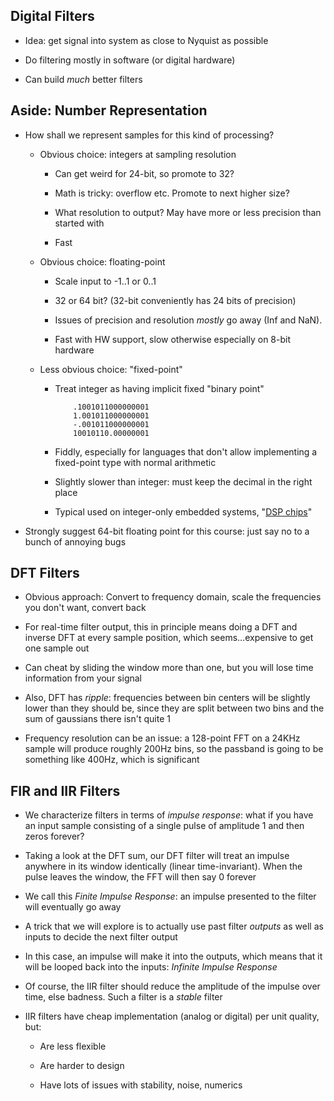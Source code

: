 ## Digital Filters

* Idea: get signal into system as close to Nyquist as
  possible

* Do filtering mostly in software (or digital hardware)

* Can build *much* better filters

## Aside: Number Representation

* How shall we represent samples for this kind of
  processing?

    * Obvious choice: integers at sampling resolution

        * Can get weird for 24-bit, so promote to 32?

        * Math is tricky: overflow etc. Promote to next higher
          size?

        * What resolution to output? May have more or less
          precision than started with

        * Fast

    * Obvious choice: floating-point

        * Scale input to -1..1 or 0..1

        * 32 or 64 bit? (32-bit conveniently has 24 bits of
          precision)

        * Issues of precision and resolution *mostly* go
          away (Inf and NaN).

        * Fast with HW support, slow otherwise especially on
          8-bit hardware

    * Less obvious choice: "fixed-point"

        * Treat integer as having implicit fixed "binary point"

                  .1001011000000001
                  1.001011000000001
                  -.001011000000001
                  10010110.00000001

        * Fiddly, especially for languages that don't allow
          implementing a fixed-point type with normal arithmetic

        * Slightly slower than integer: must keep the decimal in
          the right place

        * Typical used on integer-only embedded systems,
          "[DSP chips](https://en.wikipedia.org/wiki/Motorola_56000)"

* Strongly suggest 64-bit floating point for this course:
  just say no to a bunch of annoying bugs

## DFT Filters

* Obvious approach: Convert to frequency domain, scale the
  frequencies you don't want, convert back

* For real-time filter output, this in principle means doing
  a DFT and inverse DFT at every sample position, which
  seems…expensive to get one sample out

* Can cheat by sliding the window more than one, but you
  will lose time information from your signal

* Also, DFT has *ripple*: frequencies between bin centers
  will be slightly lower than they should be, since they are
  split between two bins and the sum of gaussians there
  isn't quite 1

* Frequency resolution can be an issue: a 128-point FFT on a
  24KHz sample will produce roughly 200Hz bins, so the
  passband is going to be something like 400Hz, which is
  significant

## FIR and IIR Filters

* We characterize filters in terms of *impulse response*:
  what if you have an input sample consisting of a single
  pulse of amplitude 1 and then zeros forever?

* Taking a look at the DFT sum, our DFT filter will treat an
  impulse anywhere in its window identically (linear
  time-invariant). When the pulse leaves the window, the FFT
  will then say 0 forever

* We call this *Finite Impulse Response*: an impulse
  presented to the filter will eventually go away

* A trick that we will explore is to actually use past filter
  *outputs* as well as inputs to decide the next filter output

* In this case, an impulse will make it into the outputs,
  which means that it will be looped back into the inputs:
  *Infinite Impulse Response*

* Of course, the IIR filter should reduce the amplitude of
  the impulse over time, else badness. Such a filter is a
  *stable* filter

* IIR filters have cheap implementation (analog or digital)
  per unit quality, but:

    * Are less flexible

    * Are harder to design

    * Have lots of issues with stability, noise, numerics
